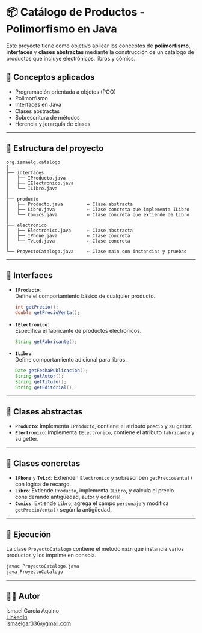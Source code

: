 # 📦 Catálogo de Productos - Polimorfismo en Java

Este proyecto tiene como objetivo aplicar los conceptos de **polimorfismo**, **interfaces** y **clases abstractas** mediante la construcción de un catálogo de productos que incluye electrónicos, libros y cómics.

## 🧠 Conceptos aplicados

- Programación orientada a objetos (POO)
- Polimorfismo
- Interfaces en Java
- Clases abstractas
- Sobrescritura de métodos
- Herencia y jerarquía de clases

---

## 📁 Estructura del proyecto

```
org.ismaelg.catalogo
│
├── interfaces
│   ├── IProducto.java
│   ├── IElectronico.java
│   └── ILibro.java
│
├── producto
│   ├── Producto.java         ← Clase abstracta
│   ├── Libro.java            ← Clase concreta que implementa ILibro
│   └── Comics.java           ← Clase concreta que extiende de Libro
│
├── electronico
│   ├── Electronico.java      ← Clase abstracta
│   ├── IPhone.java           ← Clase concreta
│   └── TvLcd.java            ← Clase concreta
│
└── ProyectoCatalogo.java     ← Clase main con instancias y pruebas
```

---

## 🧩 Interfaces

- **`IProducto`**:  
  Define el comportamiento básico de cualquier producto.
  ```java
  int getPrecio();
  double getPrecioVenta();
  ```

- **`IElectronico`**:  
  Especifica el fabricante de productos electrónicos.
  ```java
  String getFabricante();
  ```

- **`ILibro`**:  
  Define comportamiento adicional para libros.
  ```java
  Date getFechaPublicacion();
  String getAutor();
  String getTitulo();
  String getEditorial();
  ```

---

## 🧱 Clases abstractas

- **`Producto`**: Implementa `IProducto`, contiene el atributo `precio` y su getter.
- **`Electronico`**: Implementa `IElectronico`, contiene el atributo `fabricante` y su getter.

---

## 🔧 Clases concretas

- **`IPhone`** y **`TvLcd`**: Extienden `Electronico` y sobrescriben `getPrecioVenta()` con lógica de recargo.
- **`Libro`**: Extiende `Producto`, implementa `ILibro`, y calcula el precio considerando antigüedad, autor y editorial.
- **`Comics`**: Extiende `Libro`, agrega el campo `personaje` y modifica `getPrecioVenta()` según la antigüedad.

---

## 🚀 Ejecución

La clase `ProyectoCatalogo` contiene el método `main` que instancia varios productos y los imprime en consola.

```bash
javac ProyectoCatalogo.java
java ProyectoCatalogo
```

---

## 👨‍💻 Autor

Ismael García Aquino  
[LinkedIn](https://www.linkedin.com/in/ismael-garc%C3%ADa-aquino/)  
ismaelgar336@gmail.com

